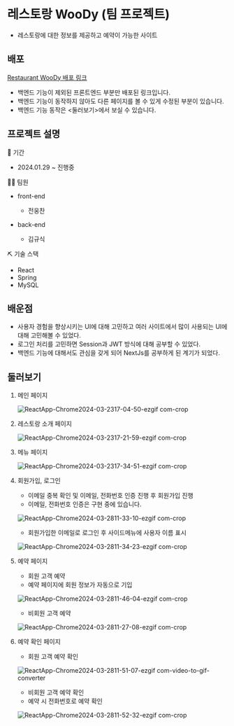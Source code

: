 # 레스토랑 WooDy (팀 프로젝트)

- 레스토랑에 대한 정보를 제공하고 예약이 가능한 사이트

## 배포

[Restaurant WooDy 배포 링크](https://restaurant-8g5dio25h-jeon-woongchans-projects.vercel.app/)

- 백엔드 기능이 제외된 프론트엔드 부분만 배포된 링크입니다.
- 백엔드 기능이 동작하지 않아도 다른 페이지를 볼 수 있게 수정된 부분이 있습니다.
- 백엔드 기능 동작은 <둘러보기>에서 보실 수 있습니다.

## 프로젝트 설명

📅 기간

- 2024.01.29 ~ 진행중

👨‍💻 팀원

- front-end

  - 전웅찬

- back-end
  - 김규식

⛏ 기술 스택

- React
- Spring
- MySQL

## 배운점

- 사용자 경험을 향상시키는 UI에 대해 고민하고 여러 사이트에서 많이 사용되는 UI에 대해 고민해볼 수 있었다.
- 로그인 처리를 고민하면 Session과 JWT 방식에 대해 공부할 수 있었다.
- 백엔드 기능에 대해서도 관심을 갖게 되어 NextJs를 공부하게 된 계기가 되었다.

## 둘러보기

1. 메인 페이지

   ![ReactApp-Chrome2024-03-2317-04-50-ezgif com-crop](https://github.com/JeonWoongchan/restaurant/assets/124865284/9dffcd14-a76d-4a40-bf69-05ac5d2b6d92)

2. 레스토랑 소개 페이지

   ![ReactApp-Chrome2024-03-2317-21-59-ezgif com-crop](https://github.com/JeonWoongchan/restaurant/assets/124865284/903ba2e8-7532-4d73-816f-124881cb83c8)

3. 메뉴 페이지

   ![ReactApp-Chrome2024-03-2317-34-51-ezgif com-crop](https://github.com/JeonWoongchan/restaurant/assets/124865284/6df31ae0-e8c0-4b79-b88a-e82c6df7b550)

4. 회원가입, 로그인

   - 이메일 중복 확인 및 이메일, 전화번호 인증 진행 후 회원가입 진행
   - 이메일, 전화번호 인증은 구현 중에 있습니다.

   ![ReactApp-Chrome2024-03-2811-33-10-ezgif com-crop](https://github.com/JeonWoongchan/restaurant/assets/124865284/222d851b-1e06-4ad5-b589-1b6d82e0d5e6)

   - 회원가입한 이메일로 로그인 후 사이드메뉴에 사용자 이름 표시

   ![ReactApp-Chrome2024-03-2811-34-23-ezgif com-crop](https://github.com/JeonWoongchan/restaurant/assets/124865284/205e4a0d-4f70-4c7a-ae49-a62bf6559608)

5. 예약 페이지

   - 회원 고객 예약
   - 예약 페이지에 회원 정보가 자동으로 기입

   ![ReactApp-Chrome2024-03-2811-46-04-ezgif com-crop](https://github.com/JeonWoongchan/restaurant/assets/124865284/1b005320-e930-437f-86aa-485d9069b636)

   - 비회원 고객 예약

   ![ReactApp-Chrome2024-03-2811-27-08-ezgif com-crop](https://github.com/JeonWoongchan/restaurant/assets/124865284/dbb9b6ef-6768-43ce-9c03-9bf906755231)

6. 예약 확인 페이지

   - 회원 고객 예약 확인

   ![ReactApp-Chrome2024-03-2811-51-07-ezgif com-video-to-gif-converter](https://github.com/JeonWoongchan/restaurant/assets/124865284/00d49f65-7223-40d8-95ac-1c109767cd38)

   - 비회원 고객 예약 확인
   - 예약 시 전화번호로 예약 확인

   ![ReactApp-Chrome2024-03-2811-52-32-ezgif com-crop](https://github.com/JeonWoongchan/restaurant/assets/124865284/438aad76-a4c4-47eb-8101-4b6ccfb5a675)

